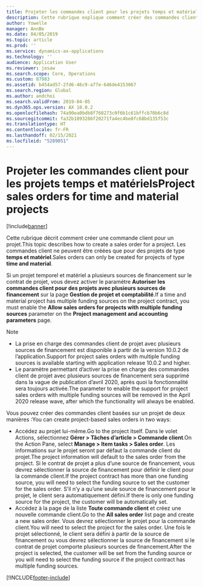 ```yaml
---
title: Projeter les commandes client pour les projets temps et matériels
description: Cette rubrique explique comment créer des commandes client basées sur des projets pour des projets de temps et matériels.
author: Yowelle
manager: AnnBe
ms.date: 04/05/2019
ms.topic: article
ms.prod: ''
ms.service: dynamics-ax-applications
ms.technology: ''
audience: Application User
ms.reviewer: josaw
ms.search.scope: Core, Operations
ms.custom: 87983
ms.assetid: b454ad57-2fd6-46c9-a77e-646de4153067
ms.search.region: Global
ms.author: andchoi
ms.search.validFrom: 2019-04-05
ms.dyn365.ops.version: AX 10.0.2
ms.openlocfilehash: 74a90ea0bdb8f760273c0f6b1c61bffcb70b6c8d
ms.sourcegitcommit: fa32b1893286f20271fa4ec4be8fc68bd135f53c
ms.translationtype: HT
ms.contentlocale: fr-FR
ms.lasthandoff: 02/15/2021
ms.locfileid: "5289051"
---
```

# <a name="project-sales-orders-for-time-and-material-projects"></a><span data-ttu-id="df708-103">Projeter les commandes client pour les projets temps et matériels</span><span class="sxs-lookup"><span data-stu-id="df708-103">Project sales orders for time and material projects</span></span>

[!include[banner](../includes/banner.md)]

<span data-ttu-id="df708-104">Cette rubrique décrit comment créer une commande client pour un projet.</span><span class="sxs-lookup"><span data-stu-id="df708-104">This topic describes how to create a sales order for a project.</span></span> <span data-ttu-id="df708-105">Les commandes client ne peuvent être créées que pour des projets de type **temps et matériel**.</span><span class="sxs-lookup"><span data-stu-id="df708-105">Sales orders can only be created for projects of type **time and material**.</span></span>

<span data-ttu-id="df708-106">Si un projet temporel et matériel a plusieurs sources de financement sur le contrat de projet, vous devez activer le paramètre **Autoriser les commandes client pour des projets avec plusieurs sources de financement** sur la page **Gestion de projet et comptabilité**.</span><span class="sxs-lookup"><span data-stu-id="df708-106">If a time and material project has multiple funding sources on the project contract, you must enable the **Allow sales orders for projects with multiple funding sources** parameter on the **Project management and accounting parameters** page.</span></span> 

> [!NOTE]
> - <span data-ttu-id="df708-107">La prise en charge des commandes client de projet avec plusieurs sources de financement est disponible à partir de la version 10.0.2 de l’application.</span><span class="sxs-lookup"><span data-stu-id="df708-107">Support for project sales orders with multiple funding sources is available starting with application release 10.0.2 and higher.</span></span>
> - <span data-ttu-id="df708-108">Le paramètre permettant d’activer la prise en charge des commandes client de projet avec plusieurs sources de financement sera supprimé dans la vague de publication d’avril 2020, après quoi la fonctionnalité sera toujours activée.</span><span class="sxs-lookup"><span data-stu-id="df708-108">The parameter to enable the support for project sales orders with multiple funding sources will be removed in the April 2020 release wave, after which the functionality will always be enabled.</span></span>

<span data-ttu-id="df708-109">Vous pouvez créer des commandes client basées sur un projet de deux manières :</span><span class="sxs-lookup"><span data-stu-id="df708-109">You can create project-based sales orders in two ways:</span></span>

- <span data-ttu-id="df708-110">Accédez au projet lui-même.</span><span class="sxs-lookup"><span data-stu-id="df708-110">Go to the project itself.</span></span> <span data-ttu-id="df708-111">Dans le volet Actions, sélectionnez **Gérer > Tâches d’article > Commande client**.</span><span class="sxs-lookup"><span data-stu-id="df708-111">On the Action Pane, select **Manage > Item tasks > Sales order**.</span></span> <span data-ttu-id="df708-112">Les informations sur le projet seront par défaut la commande client du projet.</span><span class="sxs-lookup"><span data-stu-id="df708-112">The project information will default to the sales order from the project.</span></span> <span data-ttu-id="df708-113">Si le contrat de projet a plus d’une source de financement, vous devrez sélectionner la source de financement pour définir le client pour la commande client.</span><span class="sxs-lookup"><span data-stu-id="df708-113">If the project contract has more than one funding source, you will need to select the funding source to set the customer for the sales order.</span></span> <span data-ttu-id="df708-114">S’il n’y a qu’une seule source de financement pour le projet, le client sera automatiquement défini.</span><span class="sxs-lookup"><span data-stu-id="df708-114">If there is only one funding source for the project, the customer will be automatically set.</span></span>
- <span data-ttu-id="df708-115">Accédez à la page de la liste **Toute commande client** et créez une nouvelle commande client.</span><span class="sxs-lookup"><span data-stu-id="df708-115">Go to the **All sales order** list page and create a new sales order.</span></span> <span data-ttu-id="df708-116">Vous devrez sélectionner le projet pour la commande client.</span><span class="sxs-lookup"><span data-stu-id="df708-116">You will need to select the project for the sales order.</span></span> <span data-ttu-id="df708-117">Une fois le projet sélectionné, le client sera défini à partir de la source de financement ou vous devrez sélectionner la source de financement si le contrat de projet comporte plusieurs sources de financement.</span><span class="sxs-lookup"><span data-stu-id="df708-117">After the project is selected, the customer will be set from the funding source or you will need to select the funding source if the project contract has multiple funding sources.</span></span>



[!INCLUDE[footer-include](../includes/footer-banner.md)]